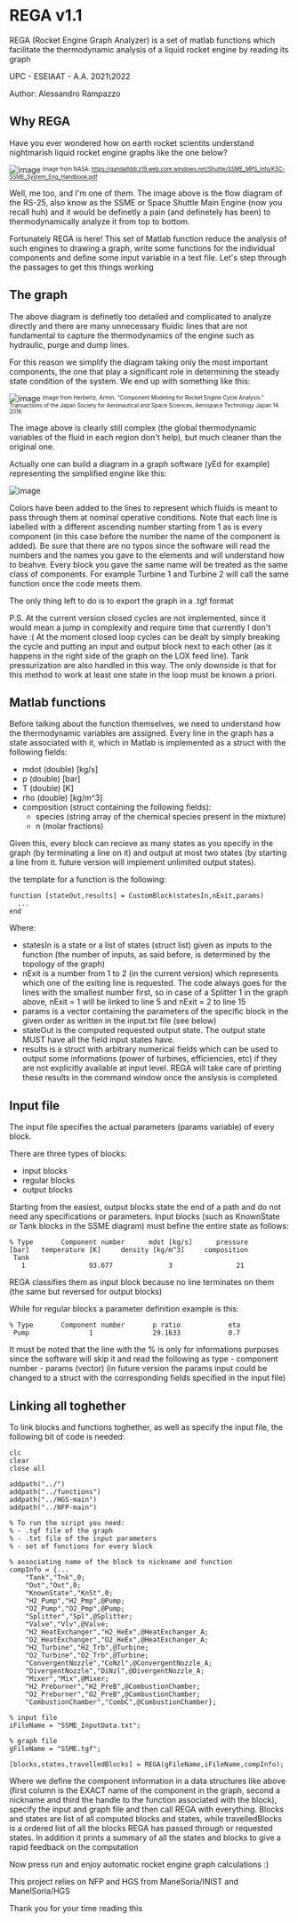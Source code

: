 # REGA v1.1
REGA (Rocket Engine Graph Analyzer) is a set of matlab functions which 
facilitate the thermodynamic analysis of a liquid rocket engine by reading its graph

UPC - ESEIAAT - A.A. 2021\2022

Author: Alessandro Rampazzo

## Why REGA

Have you ever wondered how on earth rocket scientits understand nightmarish liquid rocket engine graphs like the one below?

![image](https://user-images.githubusercontent.com/90860412/228917424-7bbd1781-2086-456e-a021-8204c1d61ca4.png)
<sup><sub>Image from NASA: https://gandalfddi.z19.web.core.windows.net/Shuttle/SSME_MPS_Info/KSC-SSME_System_Eng_Handbook.pdf</sub></sup>

Well, me too, and I'm one of them. The image above is the flow diagram of the RS-25, also know as the SSME or Space Shuttle Main Engine (now you recall huh) and it would be definetly a pain (and definetely has been) to thermodynamically analyze it from top to bottom.

Fortunately REGA is here! This set of Matlab function reduce the analysis of such engines to drawing a graph, write some functions for the individual components and define some input variable in a text file. Let's step through the passages to get this things working

## The graph

The above diagram is definetly too detailed and complicated to analyze directly and there are many unnecessary fluidic lines that are not fundamental to capture the thermodynamics of the engine such as hydraulic, purge and dump lines.

For this reason we simplify the diagram taking only the most important components, the one that play a significant role in determining the steady state condition of the system. We end up with something like this:

![image](https://user-images.githubusercontent.com/90860412/228891989-ed66f4f8-ecb5-4750-a26e-e823fd7ceff4.png)
<sup><sub>Image from Herbertz, Armin. "Component Modeling for Rocket Engine Cycle Analysis." Transactions of the Japan Society for Aeronautical and Space Sciences, Aerospace Technology Japan 14. 2016</sub></sup>

The image above is clearly still complex (the global thermodynamic variables of the fluid in each region don't help), but much cleaner than the original one.

Actually one can build a diagram in a graph software (yEd for example) representing the simplified engine like this:

![image](https://user-images.githubusercontent.com/90860412/228922523-b8ef0664-a389-4aee-b4e7-fde5faeba80e.png)

Colors have been added to the lines to represent which fluids is meant to pass through them at nominal operative conditions. Note that each line is labelled with a different ascending number starting from 1 as is every component (in this case before the number the name of the component is added). Be sure that there are no typos since the software will read the numbers and the names you gave to the elements and will understand how to beahve. Every block you gave the same name will be treated as the same class of components. For example Turbine 1 and Turbine 2 will call the same function once the code meets them.

The only thing left to do is to export the graph in a .tgf format

P.S. At the current version closed cycles are not implemented, since it would mean a jump in complexity and require time that currently I don't have :(
At the moment closed loop cycles can be dealt by simply breaking the cycle and putting an input and output block next to each other (as it happens in the right side of the graph on the LOX feed line). Tank pressurization are also handled in this way. The only downside is that for this method to work at least one state in the loop must be known a priori.

## Matlab functions

Before talking about the function themselves, we need to understand how the thermodynamic variables are assigned. Every line in the graph has a state associated with it, which in Matlab is implemented as a struct with the following fields:

- mdot (double) [kg/s]
- p (double) [bar]
- T (double) [K]
- rho (double) [kg/m^3]
- composition (struct containing the following fields):
  - species (string array of the chemical species present in the mixture)
  - n (molar fractions) 
  
Given this, every block can recieve as many states as you specify in the graph (by terminating a line on it) and output at most two states (by starting a line from it. future version will implement unlimited output states).

the template for a function is the following:

    function [stateOut,results] = CustomBlock(statesIn,nExit,params)
      ...
    end
    
Where:
  - statesIn is a state or a list of states (struct list) given as inputs to the function (the number of inputs, as said before, is determined by the topology of the graph)
  - nExit is a number from 1 to 2 (in the current version) which represents which one of the exiting line is requested. The code always goes for the lines with the smallest number first, so in case of a Splitter 1 in the graph above, nExit = 1 will be linked to line 5 and nExit = 2 to line 15
  - params is a vector containing the parameters of the specific block in the given order as written in the input.txt file (see below)
  - stateOut is the computed requested output state. The output state MUST have all the field input states have.
  - results is a struct with arbitrary numerical fields which can be used to output some informations (power of turbines, efficiencies, etc) if they are not explicitly available at input level. REGA will take care of printing these results in the command window once the anslysis is completed.

## Input file

The input file specifies the actual parameters (params variable) of every block.

There are three types of blocks:
- input blocks
- regular blocks
- output blocks

Starting from the easiest, output blocks state the end of a path and do not need any specifications or parameters.
Input blocks (such as KnownState or Tank blocks in the SSME diagram) must befine the entire state as follows:

    % Type       Component number      mdot [kg/s]      pressure [bar]   temperature [K]     density [kg/m^3]     composition
     Tank               1                93.677              3                21                  70.220              H2

REGA classifies them as input block because no line terminates on them (the same but reversed for output blocks)

While for regular blocks a parameter definition example is this:

    % Type       Component number       p ratio            eta
     Pump               1               29.1633            0.7

It must be noted that the line with the % is only for informations purpuses since the software will skip it and read the following as type - component number - params (vector) (in future version the params input could be changed to a struct with the corresponding fields specified in the input file)

## Linking all toghether

To link blocks and functions toghether, as well as specify the input file, the following bit of code is needed:

    clc
    clear
    close all

    addpath("../")
    addpath("../functions")
    addpath("../HGS-main")
    addpath("../NFP-main")

    % To run the script you need:
    % - .tgf file of the graph
    % - .txt file of the input parameters
    % - set of functions for every block

    % associating name of the block to nickname and function
    compInfo = {...
        "Tank","Tnk",0;
        "Out","Out",0;
        "KnownState","KnSt",0;
        "H2_Pump","H2_Pmp",@Pump;
        "O2_Pump","O2_Pmp",@Pump;
        "Splitter","Spl",@Splitter;
        "Valve","Vlv",@Valve;
        "H2_HeatExchanger","H2_HeEx",@HeatExchanger_A;
        "O2_HeatExchanger","O2_HeEx",@HeatExchanger_A;
        "H2_Turbine","H2_Trb",@Turbine;
        "O2_Turbine","O2_Trb",@Turbine;
        "ConvergentNozzle","CoNzl",@ConvergentNozzle_A;
        "DivergentNozzle","DiNzl",@DivergentNozzle_A;   
        "Mixer","Mix",@Mixer;
        "H2_Preburner","H2_PreB",@CombustionChamber;
        "O2_Preburner","O2_PreB",@CombustionChamber;
        "CombustionChamber","CombC",@CombustionChamber};

    % input file
    iFileName = "SSME_InputData.txt";

    % graph file
    gFileName = "SSME.tgf";

    [blocks,states,travelledBlocks] = REGA(gFileName,iFileName,compInfo);

Where we define the component information in a data structures like above (first column is the EXACT name of the component in the graph, second a nickname and third the handle to the function associated with the block), specify the input and graph file and then call REGA with everything.
Blocks and states are list of all computed blocks and states, while travelledBlocks is a ordered list of all the blocks REGA has passed through or requested states. In addition it prints a summary of all the states and blocks to give a rapid feedback on the computation

Now press run and enjoy automatic rocket engine graph calculations :)

This project relies on NFP and HGS from ManeSoria/INIST and ManelSoria/HGS

Thank you for your time reading this
